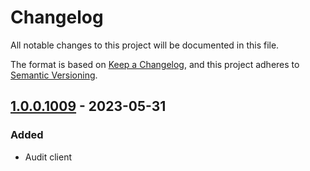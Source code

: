 # Changelog

All notable changes to this project will be documented in this file.

The format is based on [Keep a Changelog](https://keepachangelog.com/en/1.0.0/),
and this project adheres to [Semantic Versioning](https://semver.org/spec/v2.0.0.html).

## [1.0.0.1009] - 2023-05-31

### Added

- Audit client

[unreleased]: https://github.com/pangeacyber/pangea-dotnet/compare/1.0.0.1009...main
[1.0.0.1009]: https://github.com/pangeacyber/pangea-dotnet/releases/tag/1.0.0.1009